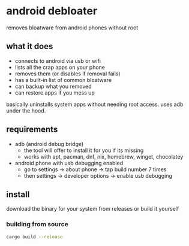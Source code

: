 # android debloater

removes bloatware from android phones without root

## what it does

- connects to android via usb or wifi
- lists all the crap apps on your phone
- removes them (or disables if removal fails)
- has a built-in list of common bloatware
- can backup what you removed
- can restore apps if you mess up

basically uninstalls system apps without needing root access. uses adb under the hood.

## requirements
 
- adb (android debug bridge)
  - the tool will offer to install it for you if its missing
  - works with apt, pacman, dnf, nix, homebrew, winget, chocolatey
- android phone with usb debugging enabled
  - go to settings -> about phone -> tap build number 7 times
  - then settings -> developer options -> enable usb debugging

## install

download the binary for your system from releases or build it yourself

### building from source

```bash
cargo build --release